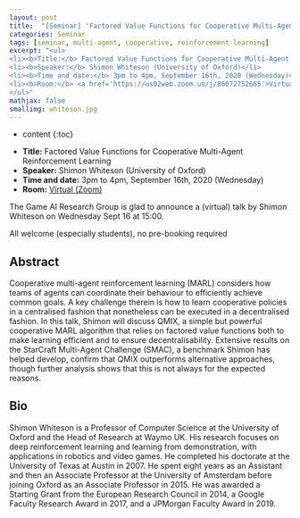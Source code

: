 ```yaml
---
layout: post
title:  "[Seminar] 'Factored Value Functions for Cooperative Multi-Agent Reinforcement Learning' by Shimon Whiteson"
categories: Seminar
tags: [seminar, multi-agent, cooperative, reinforcement-learning]
excerpt: "<ul>
<li><b>Title:</b> Factored Value Functions for Cooperative Multi-Agent Reinforcement Learning</li>
<li><b>Speaker:</b> Shimon Whiteson (University of Oxford)</li> 
<li><b>Time and date:</b> 3pm to 4pm, September 16th, 2020 (Wednesday)</li>
<li><b>Room:</b> <a href='https://us02web.zoom.us/j/86072752665'>Virtual (Zoom)</a></li>
</ul>"
mathjax: false
smallimg: whiteson.jpg
---
```


* content
{:toc}

<ul>
<li><b>Title:</b> Factored Value Functions for Cooperative Multi-Agent Reinforcement Learning</li>
<li><b>Speaker:</b> Shimon Whiteson (University of Oxford)</li> 
<li><b>Time and date:</b> 3pm to 4pm, September 16th, 2020 (Wednesday)</li>
<li><b>Room:</b> <a href='https://us02web.zoom.us/j/86072752665'>Virtual (Zoom)</a></li>
</ul>

The Game AI Research Group is glad to announce a (virtual) talk by Shimon Whiteson on Wednesday Sept 16 at 15:00.

All welcome (especially students), no pre-booking required 

## Abstract

Cooperative multi-agent reinforcement learning (MARL) considers how teams of agents can coordinate their behaviour to efficiently achieve common goals. A key challenge therein is how to learn cooperative policies in a centralised fashion that nonetheless can be executed in a decentralised fashion. In this talk, Shimon will discuss QMIX, a simple but powerful cooperative MARL algorithm that relies on factored value functions both to make learning efficient and to ensure decentralisability. Extensive results on the StarCraft Multi-Agent Challenge (SMAC), a benchmark Shimon has helped develop, confirm that QMIX outperforms alternative approaches, though further analysis shows that this is not always for the expected reasons.

## Bio

Shimon Whiteson is a Professor of Computer Science at the University of Oxford and the Head of Research at Waymo UK. His research focuses on deep reinforcement learning and learning from demonstration, with applications in robotics and video games. He completed his doctorate at the University of Texas at Austin in 2007. He spent eight years as an Assistant and then an Associate Professor at the University of Amsterdam before joining Oxford as an Associate Professor in 2015. He was awarded a Starting Grant from the European Research Council in 2014, a Google Faculty Research Award in 2017, and a JPMorgan Faculty Award in 2019.
